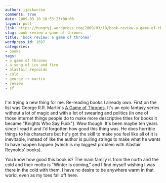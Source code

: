 ```yaml
---
author: jjackunrau
comments: true
date: 2009-03-10 16:53:23+00:00
layout: post
link: https://hungryj.wordpress.com/2009/03/10/book-review-a-game-of-thrones/
slug: book-review-a-game-of-thrones
title: 'book review: a game of thrones'
wordpress_id: 1697
categories:
- books
tags:
- a game of thrones
- a song of ice and fire
- alastair reynolds
- cold
- george rr martin
- review
- sf
---
```


I'm trying a new thing for me. Re-reading books I already own. First on the list was George R.R. Martin's [A Game of Thrones](http://www.amazon.ca/Game-Thrones-Book-Song-Fire/dp/0553381687/). It's an epic fantasy series without a lot of magic and with a lot of swearing and politics (in one of those internet things people do to make more descriptive titles for books it became "Knights Who Say Fuck"). Wow though. It's been maybe ten years since I read it and I'd forgotten how good this thing was. He does horrible things to his characters but he's got the skill to make you feel like all of it is inevitable, instead of like the author is pulling strings to make what he wants to have happen happen (which is my biggest problem with Alastair Reynolds' books).

You know how good this book is? The main family is from the north and the cold and their motto is "Winter is coming," and I find myself wishing I was there in the cold with them. I have no desire to be anywhere warm in that world, even as my toes fall off here.

